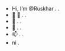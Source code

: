 - Hi, I’m @Ruskhar . .
- 👀 👀 . .
- 🌱 . .
- 💞️ . .
- 📫 . .
- ni .

<!---
Ruskhar/Ruskhar is a ✨ special ✨ repository because its `README.md` (this file) appears on your GitHub profile.
You can click the Preview link to take a look at your changes.
--->
